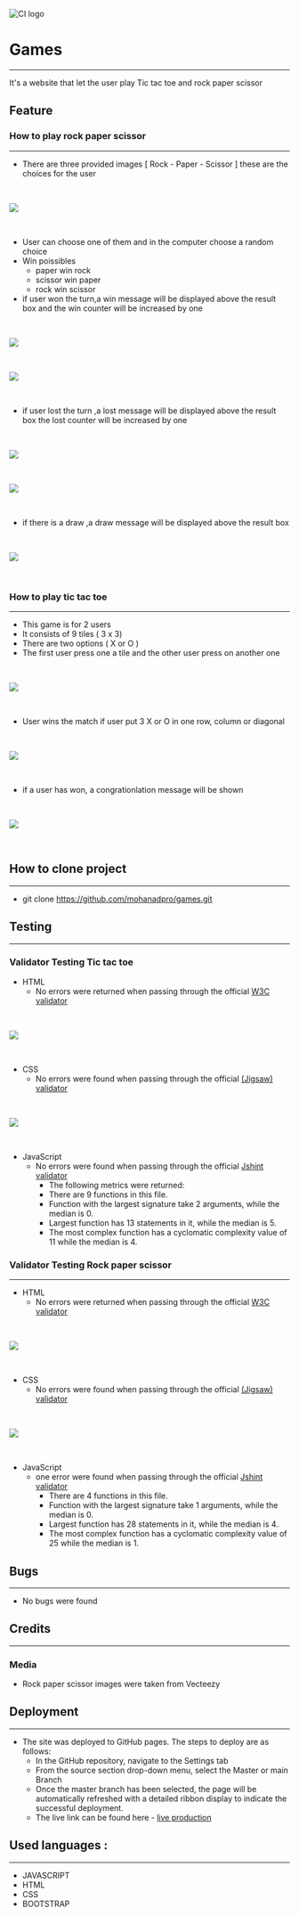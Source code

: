 ![CI logo](assets/images/site-on-different-size.png)
# Games
---
It's a website that let the user play Tic tac toe and rock paper scissor 


## Feature
### How to play rock paper scissor
---
* There are three provided images [ Rock - Paper - Scissor ] these are the choices for the user 
<br/>

![](assets/images/rock-paper-scissor-readme.png)

<br/>

* User can choose one of them and in the computer choose a random choice 
* Win poissibles
    * paper win rock
    * scissor win paper
    * rock win scissor
* if user won the turn,a win message will be displayed above the result box and the win counter will be increased by one

<br/>

![](assets/images/win.png)

<br/>

![](assets/images/win-increase.png)

<br/>

* if user lost the turn ,a lost message will be displayed above the result box the lost counter will be increased by one

<br/>


![](assets/images/lost.png)

<br/>

![](assets/images/lost-increase.png)

<br/>

* if there is a draw ,a draw message will be displayed above the result box

<br/>

![](assets/images/draw.png)

<br/>

### How to play tic tac toe
---
* This game is for 2 users 
* It consists of 9 tiles ( 3 x 3)
* There are two options ( X or O )
* The first user press one a tile and the other user press on another one

<br/>

![](assets/images/tic-tac-toe-readme.png)

<br/>

* User wins the match if user put 3 X or O in one row, column or diagonal

<br/>

![](assets/images/tic-tac-toe-win-readme.png)

<br/>

* if a user has won, a congrationlation message will be shown

<br/>

![](assets/images/win-message-readme.png)

<br/>

## How to clone project
---
* git clone https://github.com/mohanadpro/games.git


## Testing
---
### Validator Testing Tic tac toe
* HTML
    * No errors were returned when passing through the official [W3C validator](https://validator.w3.org/#validate_by_input)

<br/>

![](assets/images/html-files-validation.png)

<br/>

* CSS
    * No errors were found when passing through the official [(Jigsaw) validator](https://jigsaw.w3.org/css-validator/#validate_by_input)

<br/>

![](assets/images/css-validation.png)

<br/>

* JavaScript
    * No errors were found when passing through the official [Jshint validator]()
        * The following metrics were returned:
        * There are 9 functions in this file.
        * Function with the largest signature take 2 arguments, while the median is 0.
        * Largest function has 13 statements in it, while the median is 5.
        * The most complex function has a cyclomatic complexity value of 11 while the median is 4.


### Validator Testing Rock paper scissor
---
* HTML
    * No errors were returned when passing through the official [W3C validator](https://validator.w3.org/#validate_by_input)

<br/>

![](assets/images/html-files-validation.png)

<br/>

* CSS
    * No errors were found when passing through the official [(Jigsaw) validator](https://jigsaw.w3.org/css-validator/#validate_by_input)

<br/>

![](assets/images/css-validation.png)

<br/>

* JavaScript
    * one error were found when passing through the official [Jshint validator](https://jshint.com/)
        * There are 4 functions in this file.
        * Function with the largest signature take 1 arguments, while the median is 0.
        * Largest function has 28 statements in it, while the median is 4.
        * The most complex function has a cyclomatic complexity value of 25 while the median is 1.

## Bugs
---
* No bugs were found

## Credits 
---
### Media
* Rock paper scissor images were taken from Vecteezy


## Deployment
---
* The site was deployed to GitHub pages. The steps to deploy are as follows:
    * In the GitHub repository, navigate to the Settings tab
    * From the source section drop-down menu, select the Master or main Branch
    * Once the master branch has been selected, the page will be automatically refreshed with a detailed ribbon display to indicate the successful deployment.
    * The live link can be found here - [live production](https://mohanadpro.github.io/games/)


## Used languages :
---
* JAVASCRIPT 
* HTML 
* CSS 
* BOOTSTRAP
